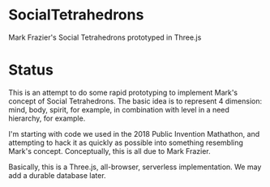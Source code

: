 # SocialTetrahedrons
Mark Frazier's Social Tetrahedrons prototyped in Three.js

# Status

This is an attempt to do some rapid prototyping to implement Mark's concept of Social Tetrahedrons.
The basic idea is to represent 4 dimension: mind, body, spirit, for example, in combination with
level in a need hierarchy, for example.

I'm starting with code we used in the 2018 Public Invention Mathathon, and attempting to
hack it as quickly as possible into something resembling Mark's concept. Conceptually,
this is all due to Mark Frazier.

Basically, this is a Three.js, all-browser, serverless implementation. We may add a durable
database later.
